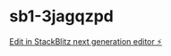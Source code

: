 # sb1-3jagqzpd

[Edit in StackBlitz next generation editor ⚡️](https://stackblitz.com/~/github.com/ayoubsgr33/sb1-3jagqzpd)